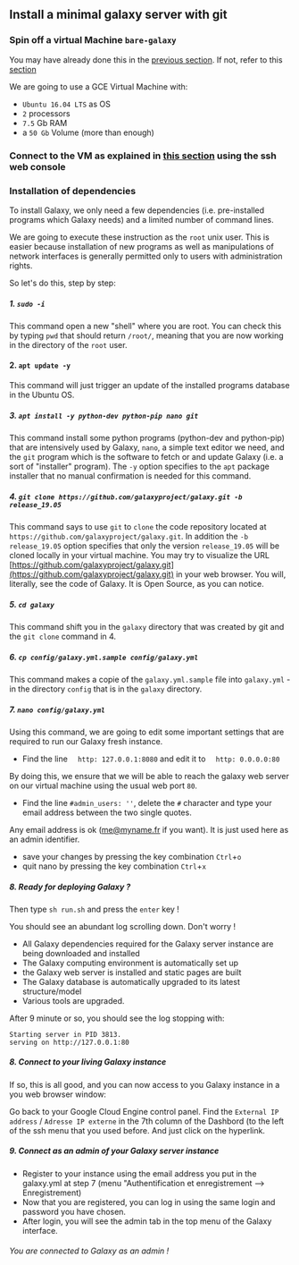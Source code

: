## Install a minimal galaxy server with git

### Spin off a virtual Machine `bare-galaxy`
You may have already done this in the [previous section](spin_off_VM.md). If not, refer to this [section](spin_off_VM.md)

We are going to use a GCE Virtual Machine with: 
-  `Ubuntu 16.04 LTS` as OS
- `2` processors
- `7.5` Gb RAM
- a `50 Gb` Volume (more than enough)

### Connect to the VM as explained in [this section](spin_off_VM.md) using the ssh web console

### Installation of dependencies

To install Galaxy, we only need a few dependencies (i.e. pre-installed programs which Galaxy needs) and a limited number of command lines.

We are going to execute these instruction as the `root` unix user. This is easier because installation
of new programs as well as manipulations of network interfaces is generally permitted only
to users with administration rights.

So let's do this, step by step:

##### 1. `sudo -i`

This command open a new "shell" where you are root. You can check this by typing `pwd` that
should return `/root/`, meaning that you are now working in the directory of the `root` user.

#### 2. `apt update -y`
This command will just trigger an update of the installed programs database in the Ubuntu OS.

##### 3. `apt install -y python-dev python-pip nano git` 

This command install some python programs (python-dev and python-pip) that are intensively used by Galaxy,
`nano`, a simple text editor we need, and the `git` program which is the software to fetch or
and update Galaxy (i.e. a sort of "installer" program). The `-y` option specifies to the `apt`
package installer that no manual confirmation is needed for this command.

##### 4. `git clone https://github.com/galaxyproject/galaxy.git -b release_19.05`

This command says to use `git` to `clone` the code repository located at `https://github.com/galaxyproject/galaxy.git`.
In addition the `-b release_19.05` option specifies that only the version `release_19.05` will be cloned locally in your virtual machine.
You may try to visualize the URL [https://github.com/galaxyproject/galaxy.git](https://github.com/galaxyproject/galaxy.git)
in your web browser. You will, literally, see the code of Galaxy. It is Open Source, as you can notice.

##### 5. `cd galaxy`

This command shift you in the `galaxy` directory that was created by git and the `git clone` command in 4.

##### 6. `cp config/galaxy.yml.sample config/galaxy.yml`

This command makes a copie of the `galaxy.yml.sample` file into `galaxy.yml` - in the
directory `config` that is in the `galaxy` directory.

##### 7. `nano config/galaxy.yml`

Using this command, we are going to edit some important settings that are required to run our Galaxy fresh instance.

- Find the line `  http: 127.0.0.1:8080` and edit it to `  http: 0.0.0.0:80`

By doing this, we ensure that we will be able to reach the galaxy web server on our virtual machine using the usual web port `80`.

- Find the line `#admin_users: ''`, delete the `#` character and type your email address between the two single quotes.

Any email address is ok (me@myname.fr if you want). It is just used here as an admin identifier.

- save your changes by pressing the key combination `Ctrl`+`o`
- quit nano by pressing the key combination `Ctrl`+`x`

##### 8. Ready for deploying Galaxy ?

Then type `sh run.sh` and press the `enter` key !

You should see an abundant log scrolling down. Don't worry !
- All Galaxy dependencies required for the Galaxy server instance are being downloaded and installed
- The Galaxy computing environment is automatically set up
- the Galaxy web server is installed and static pages are built
- The Galaxy database is automatically upgraded to its latest structure/model
- Various tools are upgraded.

After 9 minute or so, you should see the log stopping with:

```
Starting server in PID 3813.
serving on http://127.0.0.1:80
```
##### 8. Connect to your living Galaxy instance

If so, this is all good, and you can now access to you Galaxy instance in a you web browser window:

Go back to your Google Cloud Engine control panel. Find the `External IP address` / `Adresse IP externe`
in the 7th column of the Dashbord (to the left of the ssh menu that you used before. And just click on the hyperlink.

##### 9. Connect as an admin of your Galaxy server instance

- Register to your instance using the email address you put in the galaxy.yml at step 7 (menu "Authentification et enregistrement --> Enregistrement)
- Now that you are registered, you can log in using the same login and password you have chosen.
- After login, you will see the admin tab in the top menu of the Galaxy interface.

###### You are connected to Galaxy as an admin !









